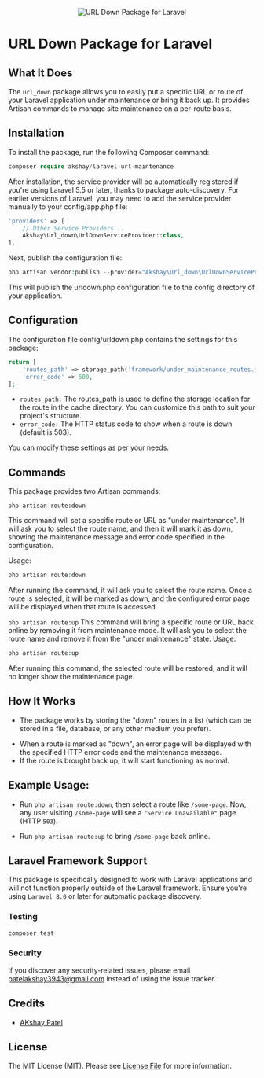 <p align="center"><img src="/art/socialcard.png" alt="URL Down Package for Laravel"></p>

# URL Down Package for Laravel

<!--[![Latest Version on Packagist](https://img.shields.io/packagist/v/spatie/laravel-permission.svg?style=flat-square)](https://packagist.org/packages/spatie/laravel-permission)
[![GitHub Tests Action Status](https://img.shields.io/github/actions/workflow/status/spatie/laravel-permission/run-tests-L8.yml?branch=main&label=Tests)](https://github.com/spatie/laravel-permission/actions?query=workflow%3ATests+branch%3Amain)
[![Total Downloads](https://img.shields.io/packagist/dt/spatie/laravel-permission.svg?style=flat-square)](https://packagist.org/packages/spatie/laravel-permission)


## Documentation, Installation, and Usage Instructions

See the [documentation](https://spatie.be/docs/laravel-permission/) for detailed installation and usage instructions.
-->

## What It Does
The ```url_down``` package allows you to easily put a specific URL or route of your Laravel application under maintenance or bring it back up. It provides Artisan commands to manage site maintenance on a per-route basis.

## Installation

To install the package, run the following Composer command:

```php
composer require akshay/laravel-url-maintenance
```
After installation, the service provider will be automatically registered if you're using Laravel 5.5 or later, thanks to package auto-discovery. For earlier versions of Laravel, you may need to add the service provider manually to your config/app.php file:

```php
'providers' => [
    // Other Service Providers...
    Akshay\Url_down\UrlDownServiceProvider::class,
],
```
Next, publish the configuration file:
```php
php artisan vendor:publish --provider="Akshay\Url_down\UrlDownServiceProvider"
```
This will publish the urldown.php configuration file to the config directory of your application.

## Configuration
The configuration file config/urldown.php contains the settings for this package:


```php
return [
    'routes_path' => storage_path('framework/under_maintenance_routes.json'),
    'error_code' => 500,
];
```
- ```routes_path:``` The routes_path is used to define the storage location for the route in the cache directory. You can customize this path to suit your project's structure.
- ```error_code:``` The HTTP status code to show when a route is down (default is 503).

You can modify these settings as per your needs.

## Commands
This package provides two Artisan commands:

```php artisan route:down```

This command will set a specific route or URL as "under maintenance". It will ask you to select the route name, and then it will mark it as down, showing the maintenance message and error code specified in the configuration.

Usage:

```php
php artisan route:down
```
After running the command, it will ask you to select the route name. Once a route is selected, it will be marked as down, and the configured error page will be displayed when that route is accessed.

```php artisan route:up```
This command will bring a specific route or URL back online by removing it from maintenance mode. It will ask you to select the route name and remove it from the "under maintenance" state.
Usage:

```php
php artisan route:up
```
After running this command, the selected route will be restored, and it will no longer show the maintenance page.

## How It Works

+ The package works by storing the "down" routes in a list (which can be stored in a file, database, or any other medium you prefer).
- When a route is marked as "down", an error page will be displayed with the specified HTTP error code and the maintenance message.
- If the route is brought back up, it will start functioning as normal.

## Example Usage:
+ Run ```php artisan route:down```, then select a route like ```/some-page```. Now, any user visiting ```/some-page``` will see a ```"Service Unavailable"``` page (HTTP ```503```).
- Run ```php artisan route:up``` to bring ```/some-page``` back online.

## Laravel Framework Support
This package is specifically designed to work with Laravel applications and will not function properly outside of the Laravel framework. Ensure you're using ```Laravel 8.0``` or later for automatic package discovery.

### Testing

``` bash
composer test
```

### Security

If you discover any security-related issues, please email [patelakshay3943@gmail.com](mailto:patelakshay3943@gmail.com) instead of using the issue tracker.

## Credits

- [AKshay Patel](https://github.com/patelakshay3943)
  
## License

The MIT License (MIT). Please see [License File](LICENSE.md) for more information.
